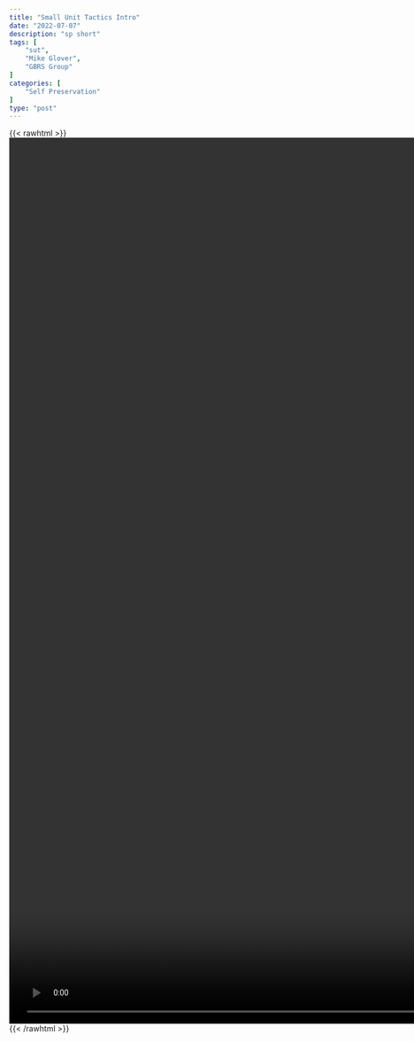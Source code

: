 ```yaml
---
title: "Small Unit Tactics Intro"
date: "2022-07-07"
description: "sp short"
tags: [
    "sut",
    "Mike Glover",
    "GBRS Group"
]
categories: [
    "Self Preservation"
]
type: "post"
---
```

{{< rawhtml >}}
    <video style="height:40vh;width:auto" overflow="hidden" controls>
        <source src="https://clips.dev00ps.com/self-preservation/How%20Small%20Unit%20Tactics%20can%20apply%20to%20civilians%20w%20%40GBRS%20Group.f313.part" type="video/mp4"> 
    </video>
{{< /rawhtml >}}

